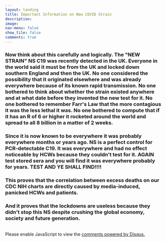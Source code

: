 ```yaml
---
layout: landing
title: Important Information on New COVID Strain
description: 
image: 
nav-menu: false
show_tile: false
comments: true
---
```

<!-- Main -->
<div id="main">

<!-- One -->
<section id="one">
	<div class="inner">
		<h3>Now think about this carefully and logically. The "NEW STRAIN" NS C19 was recently detected in the UK. Everyone in the world said it must be from the UK and locked down southern England and then the UK. No one considered the possibility that it originated elsewhere and was already everywhere because of its known rapid transmission. No one bothered to think about whether the strain existed anywhere and at what date before they invented the new test for it. No one bothered to remember Farr's Law that the more contagious it was the less lethal it was. No one bothered to compute that if it has an R of 6 or higher it rocketed around the world and spread to all 8 billion in a matter of 2 weeks.</h3>
		<h3>Since it is now known to be everywhere it was probably everywhere months or years ago. NS is a perfect control for PCR-detectable C19. It was everywhere and had no effect noticeable by HCWs because they couldn't test for it. AGAIN test stored sera and you will find it was everywhere probably for years. TEST AND YE SHALL FIND!!!!</h3>
		<h3>This proves that the correlation between excess deaths on our CDC NIH charts are directly caused by media-induced, panicked HCWs and patients.</h3>
		<h3>And it proves that the lockdowns are useless because they didn't stop this NS despite crushing the global economy, society and future generation.</h3>
		<br>
		<div class="inner disqus">
			<div id="disqus_thread"></div>
			<script>
				var disqus_config = function () {
				this.page.url = '{{ page.url | absolute_url }}';  
				this.page.identifier = '{{ page.url }}'; 
				};
				(function() { // DON'T EDIT BELOW THIS LINE
				var d = document, s = d.createElement('script');
				s.src = 'https://joelhay-com.disqus.com/embed.js';
				s.setAttribute('data-timestamp', +new Date());
				(d.head || d.body).appendChild(s);
				})();
			</script>
			<noscript>Please enable JavaScript to view the <a href="https://disqus.com/?ref_noscript">comments powered by Disqus.</a></noscript>
		</div>          
	</div>
</section>
</div>

               

